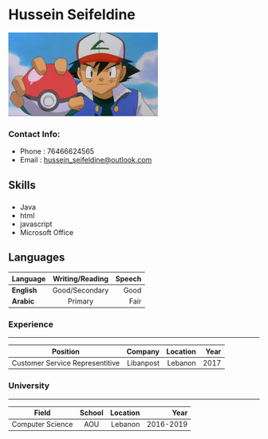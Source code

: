 # Hussein Seifeldine
![CV](download.jpeg)

### Contact Info:
- Phone : 76466624565
- Email : hussein_seifeldine@outlook.com

## Skills
### 
- Java
- html
- javascript
- Microsoft Office


## Languages
| Language    | Writing/Reading 	| Speech 	|
| ------------- |:-----------------:| -------:|
| **English**   | Good/Secondary    | Good  	|
| **Arabic** 		| Primary	      	| Fair  	|

### Experience
--------------
| Position |  Company   | Location | Year     |
| -------- |----------:|---------:| --------:|
| Customer Service Representitive   | Libanpost| Lebanon	| 2017|

### University
-------------
| Field    		   | School | Location  | Year 	  |
| ---------------  |:-----------------:|----------:| --------:|
| Computer Science|AOU|Lebanon|2016-2019|
